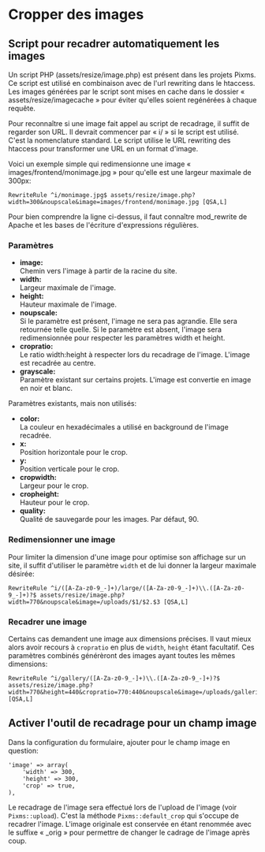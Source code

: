 # Cropper des images

Script pour recadrer automatiquement les images
-----------------------------------------------

Un script PHP (assets/resize/image.php) est présent dans les projets Pixms. Ce script est utilisé en combinaison avec de l'url rewriting dans le htaccess. Les images générées par le script sont mises en cache dans le dossier « assets/resize/imagecache » pour éviter qu'elles soient regénérées à chaque requête.

Pour reconnaître si une image fait appel au script de recadrage, il suffit de regarder son URL. Il devrait commencer par « i/ » si le script est utilisé. C'est la nomenclature standard. Le script utilise le URL rewriting des htaccess pour transformer une URL en un format d'image.

Voici un exemple simple qui redimensionne une image « images/frontend/monimage.jpg » pour qu'elle est une largeur maximale de 300px:

    RewriteRule ^i/monimage.jpg$ assets/resize/image.php?width=300&noupscale&image=images/frontend/monimage.jpg [QSA,L]

Pour bien comprendre la ligne ci-dessus, il faut connaître mod_rewrite de Apache et les bases de l'écriture d'expressions régulières.

### Paramètres

*   **image:**  
    Chemin vers l'image à partir de la racine du site.
*   **width:**  
    Largeur maximale de l'image.
*   **height:**  
    Hauteur maximale de l'image.
*   **noupscale:**  
    Si le paramètre est présent, l'image ne sera pas agrandie. Elle sera retournée telle quelle. Si le paramètre est absent, l'image sera redimensionnée pour respecter les paramètres width et height.
*   **cropratio:**  
    Le ratio width:height à respecter lors du recadrage de l'image. L'image est recadrée au centre.
*   **grayscale:**  
    Paramètre existant sur certains projets. L'image est convertie en image en noir et blanc.

Paramètres existants, mais non utilisés:

*   **color:**  
    La couleur en hexadécimales a utilisé en background de l'image recadrée.
*   **x:**  
    Position horizontale pour le crop.
*   **y:**  
    Position verticale pour le crop.
*   **cropwidth:**  
    Largeur pour le crop.
*   **cropheight:**  
    Hauteur pour le crop.
*   **quality:**  
    Qualité de sauvegarde pour les images. Par défaut, 90.

### Redimensionner une image

Pour limiter la dimension d'une image pour optimise son affichage sur un site, il suffit d'utiliser le paramètre `width` et de lui donner la largeur maximale désirée:

    RewriteRule ^i/([A-Za-z0-9_-]+)/large/([A-Za-z0-9_-]+)\\.([A-Za-z0-9_-]+)?$ assets/resize/image.php?width=770&noupscale&image=/uploads/$1/$2.$3 [QSA,L]

### Recadrer une image

Certains cas demandent une image aux dimensions précises. Il vaut mieux alors avoir recours à `cropratio` en plus de `width`, `height` étant facultatif. Ces paramètres combinés générèront des images ayant toutes les mêmes dimensions:

    RewriteRule ^i/gallery/([A-Za-z0-9_-]+)\\.([A-Za-z0-9_-]+)?$ assets/resize/image.php?width=770&height=440&cropratio=770:440&noupscale&image=/uploads/galleriesimages/$1.$2 [QSA,L]

Activer l'outil de recadrage pour un champ image
------------------------------------------------

Dans la configuration du formulaire, ajouter pour le champ image en question:

    'image' => array(
        'width' => 300,
        'height' => 300,
        'crop' => true,
    ),

Le recadrage de l'image sera effectué lors de l'upload de l'image (voir `Pixms::upload`). C'est la méthode `Pixms::default_crop` qui s'occupe de recadrer l'image. L'image originale est conservée en étant renommée avec le suffixe « _orig » pour permettre de changer le cadrage de l'image après coup.